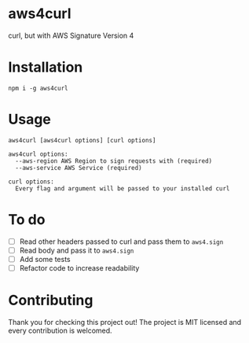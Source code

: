 # aws4curl

curl, but with AWS Signature Version 4

# Installation

```
npm i -g aws4curl
```

# Usage

```
aws4curl [aws4curl options] [curl options]

aws4curl options:
  --aws-region AWS Region to sign requests with (required)
  --aws-service AWS Service (required)

curl options:
  Every flag and argument will be passed to your installed curl
```

# To do

- [ ] Read other headers passed to curl and pass them to `aws4.sign`
- [ ] Read body and pass it to `aws4.sign`
- [ ] Add some tests
- [ ] Refactor code to increase readability

# Contributing

Thank you for checking this project out! The project is MIT licensed
and every contribution is welcomed.
